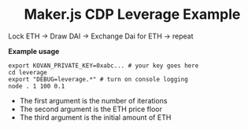 <h1 align="center">
Maker.js CDP Leverage Example
</h1>

Lock ETH -> Draw DAI -> Exchange Dai for ETH -> repeat

**Example usage**

```shell
export KOVAN_PRIVATE_KEY=0xabc... # your key goes here
cd leverage
export "DEBUG=leverage.*" # turn on console logging
node . 1 100 0.1
```

- The first argument is the number of iterations
- The second argument is the ETH price floor
- The third argument is the initial amount of ETH

